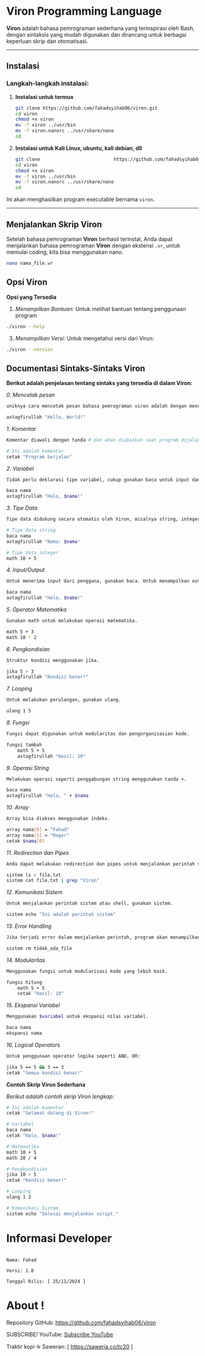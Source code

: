 # **Viron Programming Language**

**Viron** adalah bahasa pemrograman sederhana yang terinspirasi oleh Bash, dengan sintaksis yang mudah digunakan dan dirancang untuk berbagai keperluan skrip dan otomatisasi.

---

## **Instalasi**

### Langkah-langkah instalasi:

1. **Instalasi untuk termux**
    ```bash
    git clone https://github.com/fahadsyihab06/viron.git
    cd viron
    chmod +x viron
    mv -f viron ../usr/bin
    mv -f viron.nanorc ../usr/share/nano
    cd
    ```
2. **Instalasi untuk Kali Linux, ubuntu, kali debian, dll**
   ```bash
   git clone                           https://github.com/fahadsyihab06/viron.git
   cd viron
   chmod +x viron
   mv -f viron ../usr/bin
   mv -f viron.nanorc ../usr/share/nano
   cd
    ```

Ini akan menghasilkan program executable bernama `viron`.

---

## **Menjalankan Skrip Viron**

Setelah bahasa pemrograman **Viron** berhasil terinstal, Anda dapat menjalankan bahasa pemrograman **Viron** dengan ekstensi `.vr`, untuk memulai coding, kita bisa menggunakan nano.

```bash
nano nama_file.vr
```

## **Opsi Viron**
**Opsi yang Tersedia**

1. *Menampilkan Bantuan:* Untuk melihat bantuan tentang penggunaan program
```bash
./viron --help
```

3. *Menampilkan Versi:* Untuk mengetahui versi dari Viron:
```bash
./viron --version
```

## **Documentasi Sintaks-Sintaks Viron**

**Berikut adalah penjelasan tentang sintaks yang tersedia di dalam Viron:**

*0. Mencetak pesan*
```bash
uniknya cara mencetak pesan bahasa pemrograman viron adalah dengan menuliskan `astaghfirullah` seperti ini

astagfirullah "Hello, World!"
```

*1. Komentar*
```bash
Komentar diawali dengan tanda # dan akan diabaikan saat program dijalankan.

# Ini adalah komentar
cetak "Program berjalan"
```

*2. Variabel*
```bash
Tidak perlu deklarasi tipe variabel, cukup gunakan baca untuk input dan $variabel untuk mengakses nilai variabel.

baca nama
astagfirullah "Halo, $nama!"
```

*3. Tipe Data*
```bash
Tipe data didukung secara otomatis oleh Viron, misalnya string, integer, dan float dapat digunakan langsung.

# Tipe data string
baca nama
astagfirullah "Nama: $nama"

# Tipe data integer
math 10 + 5
```

*4. Input/Output*
```bash
Untuk menerima input dari pengguna, gunakan baca. Untuk menampilkan output, gunakan cetak.

baca nama
astagfirullah "Halo, $nama!"
```

*5. Operator Matematika*
```bash
Gunakan math untuk melakukan operasi matematika.

math 5 + 3
math 10 * 2
```

*6. Pengkondisian*
```bash
Struktur kondisi menggunakan jika.

jika 5 > 3
astagfirullah "Kondisi benar!"
```

*7. Looping*
```bash
Untuk melakukan perulangan, gunakan ulang.

ulang 1 5
```

*8. Fungsi*
```bash
Fungsi dapat digunakan untuk modularitas dan pengorganisasian kode.

fungsi tambah
    math 5 + 5
    astagfirullah "Hasil: 10"
```

*9. Operasi String*
```bash
Melakukan operasi seperti penggabungan string menggunakan tanda +.

baca nama
astagfirullah "Halo, " + $nama
```

*10. Array*
```bash
Array bisa diakses menggunakan indeks.

array nama[0] = "Fahad"
array nama[1] = "Roger"
cetak $nama[0]
```

*11. Redirection dan Pipes*
```bash
Anda dapat melakukan redirection dan pipes untuk menjalankan perintah sistem atau mengalihkan output ke file.

sistem ls > file.txt
sistem cat file.txt | grep "Viron"
```

*12. Komunikasi Sistem*
```bash
Untuk menjalankan perintah sistem atau shell, gunakan sistem.

sistem echo "Ini adalah perintah sistem"
```

*13. Error Handling*
```bash
Jika terjadi error dalam menjalankan perintah, program akan menampilkan pesan kesalahan.

sistem rm tidak_ada_file
```

*14. Modularitas*
```bash
Menggunakan fungsi untuk modularisasi kode yang lebih baik.

fungsi hitung
    math 5 + 5
    cetak "Hasil: 10"
```

*15. Ekspansi Variabel*
```bash
Menggunakan $variabel untuk ekspansi nilai variabel.

baca nama
ekspansi nama
```

*16. Logical Operators*
```bash
Untuk penggunaan operator logika seperti AND, OR:

jika 5 == 5 && 3 == 3
cetak "Semua kondisi benar!"
```

**Contoh Skrip Viron Sederhana**

*Berikut adalah contoh skrip Viron lengkap:*
```bash
# Ini adalah komentar
cetak "Selamat datang di Viron!"

# Variabel
baca nama
cetak "Halo, $nama!"

# Matematika
math 10 + 5
math 20 / 4

# Pengkondisian
jika 10 > 5
cetak "Kondisi benar!"

# Looping
ulang 1 3

# Komunikasi Sistem
sistem echo "Selesai menjalankan script."
```

# Informasi Developer

```Viron dikembangkan oleh:

Nama: Fahad

Versi: 1.0

Tanggal Rilis: [ 25/11/2024 ]
```
# **About !**

Repository GitHub:
https://github.com/fahadsyihab06/viron

SUBSCRIBE!
YouTube: <a href="https://youtube.com/TC20367">Subscribe YouTube</a> 

Traktir kopi ☕
Saweran: [ https://saweria.co/tc20 ]

